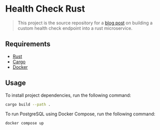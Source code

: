 # Health Check Rust
> This project is the source repository for a [blog post](https://tjmaynes.com/posts/adding-a-health-api-endpoint-to-your-rust-microservice/) on building a custom health check endpoint into a rust microservice.

## Requirements

- [Rust](https://www.rust-lang.org/)
- [Cargo](https://doc.rust-lang.org/cargo/getting-started/installation.html)
- [Docker](https://www.docker.com/get-started)

## Usage

To install project dependencies, run the following command:
```bash
cargo build --path .
```

To run PostgreSQL using Docker Compose, run the following command:
```bash
docker compose up
```